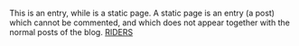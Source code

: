 This is an entry, while  is a static page. A static page is an entry (a post) which cannot be commented, and which does not appear together with the normal posts of the blog.
 <a href="http://www.herkesdinlesin.com/jponline.asp?cheap=shiwoxp0568/coue-dc183.html" title="RIDERS">RIDERS</a>